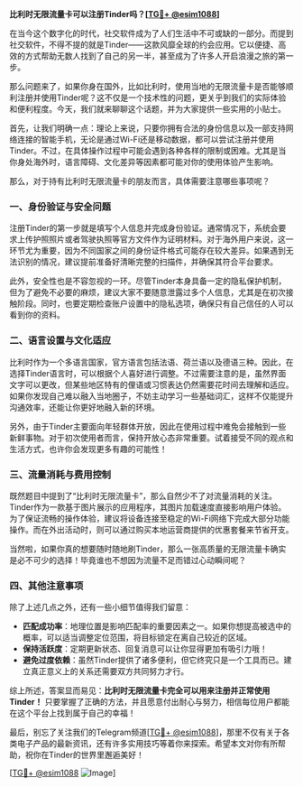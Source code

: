 **比利时无限流量卡可以注册Tinder吗？[[TG💪+ @esim1088](https://t.me/s/esim1088)]**

在当今这个数字化的时代，社交软件成为了人们生活中不可或缺的一部分。而提到社交软件，不得不提的就是Tinder——这款风靡全球的约会应用。它以便捷、高效的方式帮助无数人找到了自己的另一半，甚至成为了许多人开启浪漫之旅的第一步。

那么问题来了，如果你身在国外，比如比利时，使用当地的无限流量卡是否能够顺利注册并使用Tinder呢？这不仅是一个技术性的问题，更关乎到我们的实际体验和便利程度。今天，我们就来聊聊这个话题，并为大家提供一些实用的小贴士。

首先，让我们明确一点：理论上来说，只要你拥有合法的身份信息以及一部支持网络连接的智能手机，无论是通过Wi-Fi还是移动数据，都可以尝试注册并使用Tinder。不过，在具体操作过程中可能会遇到各种各样的限制或困难。尤其是当你身处海外时，语言障碍、文化差异等因素都可能对你的使用体验产生影响。

那么，对于持有比利时无限流量卡的朋友而言，具体需要注意哪些事项呢？

### **一、身份验证与安全问题**
注册Tinder的第一步就是填写个人信息并完成身份验证。通常情况下，系统会要求上传护照照片或者驾驶执照等官方文件作为证明材料。对于海外用户来说，这一环节尤为重要，因为不同国家之间的身份证件格式可能存在较大差异。如果遇到无法识别的情况，建议提前准备好清晰完整的扫描件，并确保其符合平台要求。

此外，安全性也是不容忽视的一环。尽管Tinder本身具备一定的隐私保护机制，但为了避免不必要的麻烦，建议大家不要随意泄露过多个人信息，尤其是在初次接触阶段。同时，也要定期检查账户设置中的隐私选项，确保只有自己信任的人可以看到你的资料。

### **二、语言设置与文化适应**
比利时作为一个多语言国家，官方语言包括法语、荷兰语以及德语三种。因此，在选择Tinder语言时，可以根据个人喜好进行调整。不过需要注意的是，虽然界面文字可以更改，但某些地区特有的俚语或习惯表达仍然需要花时间去理解和适应。如果你发现自己难以融入当地圈子，不妨主动学习一些基础词汇，这样不仅能提升沟通效率，还能让你更好地融入新的环境。

另外，由于Tinder主要面向年轻群体开放，因此在使用过程中难免会接触到一些新鲜事物。对于初次使用者而言，保持开放心态非常重要。试着接受不同的观点和生活方式，也许你会发现更多有趣的可能性！

### **三、流量消耗与费用控制**
既然题目中提到了“比利时无限流量卡”，那么自然少不了对流量消耗的关注。Tinder作为一款基于图片展示的应用程序，其图片加载速度直接影响用户体验。为了保证流畅的操作体验，建议将设备连接至稳定的Wi-Fi网络下完成大部分功能操作。而在外出活动时，则可以通过购买本地运营商提供的优惠套餐来节省开支。

当然啦，如果你真的想要随时随地刷Tinder，那么一张高质量的无限流量卡确实是必不可少的选择！毕竟谁也不想因为流量不足而错过心动瞬间呢？

### **四、其他注意事项**
除了上述几点之外，还有一些小细节值得我们留意：
- **匹配成功率**：地理位置是影响匹配率的重要因素之一。如果你想提高被选中的概率，可以适当调整定位范围，将目标锁定在离自己较近的区域。
- **保持活跃度**：定期更新状态、回复消息可以让你显得更加有吸引力哦！
- **避免过度依赖**：虽然Tinder提供了诸多便利，但它终究只是一个工具而已。建立真正意义上的关系还需要双方共同努力才行。

综上所述，答案显而易见：**比利时无限流量卡完全可以用来注册并正常使用Tinder！** 只要掌握了正确的方法，并且愿意付出耐心与努力，相信每位用户都能在这个平台上找到属于自己的幸福！

最后，别忘了关注我们的Telegram频道[[TG💪+ @esim1088](https://t.me/s/esim1088)]，那里不仅有关于各类电子产品的最新资讯，还有许多实用技巧等着你来探索。希望本文对你有所帮助，祝你在Tinder的世界里邂逅美好！

[[TG💪+ @esim1088](https://t.me/s/esim1088) ![Image](https://i.postimg.cc/4NQfJmqS/Snipaste-2025-05-13-00-14-12.png)]